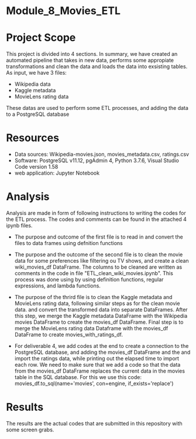 # Module_8_Movies_ETL

# Project Scope
  This project is divided into 4 sections. In summary, we have created an automated pipeline that takes in new data, performs some
  appropiate transformations and clean the data and loads the data into exsisting tables.
  As input, we have 3 files:
  - Wikipedia data
  - Kaggle metadata
  - MovieLens rating data
  
  These datas are used to perform some ETL processes, and adding the data to a PostgreSQL database
  
# Resources
  - Data sources: Wikipedia-movies.json, movies_metadata.csv, ratings.csv
  - Software: PostgreSQL v11.12, pgAdmin 4, Python 3.7.6, Visual Studio Code version 1.58
  - web application: Jupyter Notebook 
  

# Analysis
  Analysis are made in form of following instructions to writing the codes for the ETL process. The codes and comments can be found in
  the attached 4 ipynb files.
  
  - The purpose and outcome of the first file is to read in and convert the files to data frames using defnition functions
  
  - The purpose and the outcome of the second file is to clean the movie data for some preferences like filtering ou TV shows, and create 
    a clean wiki_movies_df DataFrame. The columns to be cleaned are written as comments in the code in file "ETL_clean_wiki_movies.ipynb".
    This process was done using  by using definition functions, regular expressions, and lambda functions. 
  
  - The purpose of the thrird file is to clean the Kaggle metadata and MovieLens rating data, following similar steps as for the clean movie data.
    and convert the transformed data into separate DataFrames. After this step, we merge the Kaggle metadata DataFrame with the Wikipedia movies
    DataFrame to create the movies_df DataFrame. Final step is to merge the MovieLens rating data Dataframe with the movies_df DataFrame to create
    movies_with_ratings_df.
    
    
    
  - For deliverable 4, we add codes at the end to create a connection to the PostgreSQL database, and adding the movies_df DataFrame and the 
    and import the ratings data, while printing out the elapsed time to import each row.
    We need to make sure that we add a code so that the data from the movies_df DataFrame replaces the current data in the movies table in the SQL database.
    For this we use this code:
        movies_df.to_sql(name='movies', con=engine, if_exists='replace')

  
# Results
  The results are the actual codes that are submitted in this repository with some screen grabs.
